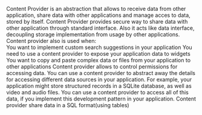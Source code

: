 Content Provider is an abstraction that allows to receive data from other application, share data with other applications and manage acces to data, stored by itself.
Content Provider provides secure way to share data with other application through standard interface. Also it acts like data interface, decoupling storage implementation from usage by other applications.
Content provider also is used when:  
You want to implement custom search suggestions in your application
You need to use a content provider to expose your application data to widgets
You want to copy and paste complex data or files from your application to other applications
Content provider allows to control permissions for accessing data.
You can use a content provider to abstract away the details for accessing different data sources in your application. For example, your application might store structured records in a SQLite database, as well as video and audio files. You can use a content provider to access all of this data, if you implement this development pattern in your application.
Content provider share data in a SQL format(using tables)